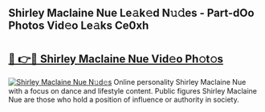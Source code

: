 ## Shirley Maclaine Nue Le𝚊k𝚎d N𝚞𝚍es - Part-dOo Photos Vid𝚎o Le𝚊ks Ce0xh

# <h2><a href="http://fb02fkd.evod.top/?m=Shirley+Maclaine+Nue">🔗 👉🔴 Shirley Maclaine Nue Vid𝚎o Ph𝚘t𝚘s</a></h2>

[![Shirley Maclaine Nue N𝚞d𝚎s](https://i.imgur.com/8V9OHl7.gif)](http://fb02fkd.evod.top/?m=Shirley+Maclaine+Nue)
Online personality Shirley Maclaine Nue with a focus on dance and lifestyle content. Public figures Shirley Maclaine Nue are those who hold a position of influence or authority in society. 
